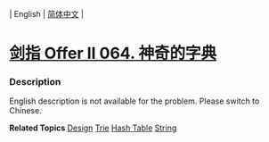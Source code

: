 | English | [简体中文](README.md) |

# [剑指 Offer II 064. 神奇的字典](https://leetcode-cn.com/problems/US1pGT)
 ### Description
<p>English description is not available for the problem. Please switch to Chinese.</p>

**Related Topics**  [Design](https://leetcode-cn.com/tag/design) [Trie](https://leetcode-cn.com/tag/trie) [Hash Table](https://leetcode-cn.com/tag/hash-table) [String](https://leetcode-cn.com/tag/string) 